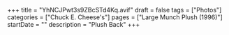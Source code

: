 +++
title = "YhNCJPwt3s9ZBcSTd4Kq.avif"
draft = false
tags = ["Photos"]
categories = ["Chuck E. Cheese's"]
pages = ["Large Munch Plush (1996)"]
startDate = ""
description = "Plush Back"
+++
